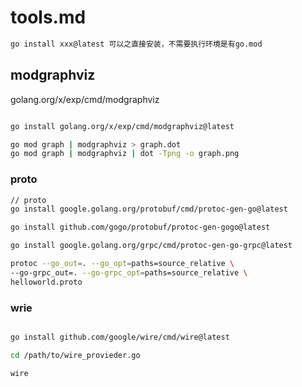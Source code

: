# tools.md

```sh
go install xxx@latest 可以之直接安装，不需要执行环境是有go.mod

```

## modgraphviz

golang.org/x/exp/cmd/modgraphviz

```sh

go install golang.org/x/exp/cmd/modgraphviz@latest

go mod graph | modgraphviz > graph.dot
go mod graph | modgraphviz | dot -Tpng -o graph.png
```

### proto

```sh
// proto
go install google.golang.org/protobuf/cmd/protoc-gen-go@latest

go install github.com/gogo/protobuf/protoc-gen-gogo@latest

go install google.golang.org/grpc/cmd/protoc-gen-go-grpc@latest

protoc --go_out=. --go_opt=paths=source_relative \
--go-grpc_out=. --go-grpc_opt=paths=source_relative \
helloworld.proto
```

### wrie

```sh

go install github.com/google/wire/cmd/wire@latest

cd /path/to/wire_provieder.go

wire

```